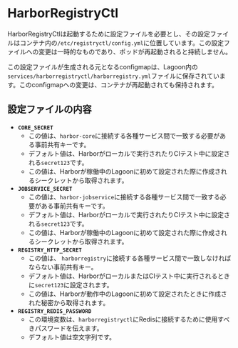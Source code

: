# HarborRegistryCtl

HarborRegistryCtlは起動するために設定ファイルを必要とし、その設定ファイルはコンテナ内の`/etc/registryctl/config.yml`に位置しています。この設定ファイルへの変更は一時的なものであり、ポッドが再起動されると持続しません。

この設定ファイルが生成される元となるconfigmapは、Lagoon内の`services/harborregistryctl/harborregistry.yml`ファイルに保存されています。このconfigmapへの変更は、コンテナが再起動されても保持されます。

## 設定ファイルの内容

* **`CORE_SECRET`**
  * この値は、`harbor-core`に接続する各種サービス間で一致する必要がある事前共有キーです。
  * デフォルト値は、Harborがローカルで実行されたりCIテスト中に設定される`secret123`です。
  * この値は、Harborが稼働中のLagoonに初めて設定された際に作成されるシークレットから取得されます。
* **`JOBSERVICE_SECRET`**
  * この値は、`harbor-jobservice`に接続する各種サービス間で一致する必要がある事前共有キーです。
  * デフォルト値は、Harborがローカルで実行されたりCIテスト中に設定される`secret123`です。
  * この値は、Harborが稼働中のLagoonに初めて設定された際に作成されるシークレットから取得されます。
* **`REGISTRY_HTTP_SECRET`**
  * この値は、 `harborregistry`に接続する各種サービス間で一致しなければならない事前共有キー。
  * デフォルト値は、HarborがローカルまたはCIテスト中に実行されるときに`secret123`に設定されます。
  * この値は、Harborが動作中のLagoonに初めて設定されたときに作成された秘密から取得されます。
* **`REGISTRY_REDIS_PASSWORD`**
  * この環境変数は、`harborregistryctl`にRedisに接続するために使用すべきパスワードを伝えます。
  * デフォルト値は空文字列です。